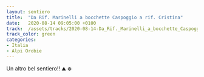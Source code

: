 ```yaml
---
layout: sentiero
title:  "Da Rif. Marinelli a bocchette Caspoggio a rif. Cristina"
date:   2020-08-14 09:05:00 +0100
track:  /assets/tracks/2020-08-14-Da_Rif._Marinelli_a_bocchette_Caspoggio_a_rif._Cristina.gpx
track_color: green
categories:
- Italia
- Alpi Orobie
---
```


Un altro bel sentiero!! :mountain: :snowflake: